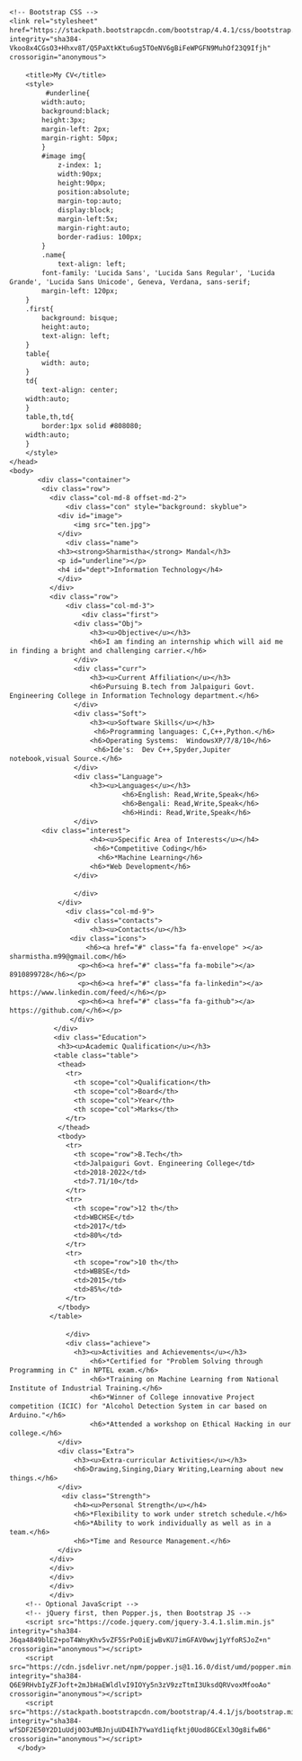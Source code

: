 <html>
    <head>
        <meta charset="utf-8">
    <!-- for-mobile-apps -->
<meta name="viewport" content="width=device-width, initial-scale=1">
<meta http-equiv="Content-Type" content="text/html; charset=utf-8" />
<meta name="keywords" content="Uselectronics Responsive web template, Bootstrap Web Templates, Flat Web Templates, Android Compatible web template, 
	SmartPhone Compatible web template, free web designs for Nokia, Samsung, LG, SonyEricsson, Motorola web design" />
<script type="application/x-javascript"> addEventListener("load", function() { setTimeout(hideURLbar, 0); }, false);
	function hideURLbar(){ window.scrollTo(0,1); } </script>
<!-- //for-mobile-apps -->
<!-- font-awesome icons -->
<link href="css/font-awesome.css" rel="stylesheet"> 
<!-- //font-awesome icons -->

    <!-- Bootstrap CSS -->
    <link rel="stylesheet" href="https://stackpath.bootstrapcdn.com/bootstrap/4.4.1/css/bootstrap.min.css" integrity="sha384-Vkoo8x4CGsO3+Hhxv8T/Q5PaXtkKtu6ug5TOeNV6gBiFeWPGFN9MuhOf23Q9Ifjh" crossorigin="anonymous">

        <title>My CV</title>
        <style>
             #underline{
            width:auto;
            background:black;
            height:3px;
            margin-left: 2px;
            margin-right: 50px;
            }
            #image img{
                z-index: 1;
                width:90px;
                height:90px;
                position:absolute;
                margin-top:auto;
                display:block;
                margin-left:5x;
                margin-right:auto;
                border-radius: 100px;
            }
            .name{
                text-align: left;
            font-family: 'Lucida Sans', 'Lucida Sans Regular', 'Lucida Grande', 'Lucida Sans Unicode', Geneva, Verdana, sans-serif;
            margin-left: 120px;
        }
        .first{
            background: bisque;
            height:auto;
            text-align: left;
        }
        table{
            width: auto;
        }
        td{
            text-align: center;
	    width:auto;
        }
        table,th,td{
            border:1px solid #808080;
	    width:auto;
        }
        </style>
    </head>
    <body>   
           <div class="container">
            <div class="row">
              <div class="col-md-8 offset-md-2">
                  <div class="con" style="background: skyblue">
                <div id="image">
                    <img src="ten.jpg">
                </div>
                  <div class="name">
                <h3><strong>Sharmistha</strong> Mandal</h3>
                <p id="underline"></p>
                <h4 id="dept">Information Technology</h4>
                </div>
              </div>
              <div class="row">
                  <div class="col-md-3">
                      <div class="first">
                    <div class="Obj">
                        <h3><u>Objective</u></h3>
                        <h6>I am finding an internship which will aid me in finding a bright and challenging carrier.</h6>
                    </div>
                    <div class="curr">
                        <h3><u>Current Affiliation</u></h3>
                        <h6>Pursuing B.tech from Jalpaiguri Govt. Engineering College in Information Technology department.</h6>
                    </div>
                    <div class="Soft">
                        <h3><u>Software Skills</u></h3>
                         <h6>Programming languages: C,C++,Python.</h6>
                        <h6>Operating Systems:  WindowsXP/7/8/10</h6>
                         <h6>Ide's:  Dev C++,Spyder,Jupiter notebook,visual Source.</h6>
                    </div>
                    <div class="Language">
                        <h3><u>Languages</u></h3>
                                <h6>English: Read,Write,Speak</h6>
                                <h6>Bengali: Read,Write,Speak</h6>
                                <h6>Hindi: Read,Write,Speak</h6>
                    </div>
		    <div class="interest">
                        <h4><u>Specific Area of Interests</u></h4>
                         <h6>*Competitive Coding</h6>
                          <h6>*Machine Learning</h6>
                        <h6>*Web Development</h6>
                    </div>
		   
                    </div>
                </div>
                  <div class="col-md-9">
                    <div class="contacts">
                        <h3><u>Contacts</u></h3>
                   <div class="icons">
                       <h6><a href="#" class="fa fa-envelope" ></a>  sharmistha.m99@gmail.com</h6>
                     <p><h6><a href="#" class="fa fa-mobile"></a>  8910899728</h6></p>
                     <p><h6><a href="#" class="fa fa-linkedin"></a> https://www.linkedin.com/feed/</h6></p>
                     <p><h6><a href="#" class="fa fa-github"></a>  https://github.com/</h6></p>
                   </div>
               </div>
               <div class="Education">
                <h3><u>Academic Qualification</u></h3>
               <table class="table">
                <thead>
                  <tr>
                    <th scope="col">Qualification</th>
                    <th scope="col">Board</th>
                    <th scope="col">Year</th>
                    <th scope="col">Marks</th>
                  </tr>
                </thead>
                <tbody>
                  <tr>
                    <th scope="row">B.Tech</th>
                    <td>Jalpaiguri Govt. Engineering College</td>
                    <td>2018-2022</td>
                    <td>7.71/10</td>
                  </tr>
                  <tr>
                    <th scope="row">12 th</th>
                    <td>WBCHSE</td>
                    <td>2017</td>
                    <td>80%</td>
                  </tr>
                  <tr>
                    <th scope="row">10 th</th>
                    <td>WBBSE</td>
                    <td>2015</td>
                    <td>85%</td>
                  </tr>
                </tbody>
              </table>

                  </div>
                  <div class="achieve">
                    <h3><u>Activities and Achievements</u></h3>
                        <h6>*Certified for "Problem Solving through Programming in C" in NPTEL exam.</h6>
                        <h6>*Training on Machine Learning from National Institute of Industrial Training.</h6>
                        <h6>*Winner of College innovative Project competition (ICIC) for "Alcohol Detection System in car based on Arduino."</h6>
                        <h6>*Attended a workshop on Ethical Hacking in our college.</h6>
                </div>
                <div class="Extra">
                    <h3><u>Extra-curricular Activities</u></h3>
                    <h6>Drawing,Singing,Diary Writing,Learning about new things.</h6>
                </div>
                 <div class="Strength">
                    <h4><u>Personal Strength</u></h4>
                    <h6>*Flexibility to work under stretch schedule.</h6>
                    <h6>*Ability to work individually as well as in a team.</h6>
                    <h6>*Time and Resource Management.</h6>
                </div>
              </div>
              </div>
              </div>
              </div> 
              </div>   
        <!-- Optional JavaScript -->
        <!-- jQuery first, then Popper.js, then Bootstrap JS -->
        <script src="https://code.jquery.com/jquery-3.4.1.slim.min.js" integrity="sha384-J6qa4849blE2+poT4WnyKhv5vZF5SrPo0iEjwBvKU7imGFAV0wwj1yYfoRSJoZ+n" crossorigin="anonymous"></script>
        <script src="https://cdn.jsdelivr.net/npm/popper.js@1.16.0/dist/umd/popper.min.js" integrity="sha384-Q6E9RHvbIyZFJoft+2mJbHaEWldlvI9IOYy5n3zV9zzTtmI3UksdQRVvoxMfooAo" crossorigin="anonymous"></script>
        <script src="https://stackpath.bootstrapcdn.com/bootstrap/4.4.1/js/bootstrap.min.js" integrity="sha384-wfSDF2E50Y2D1uUdj0O3uMBJnjuUD4Ih7YwaYd1iqfktj0Uod8GCExl3Og8ifwB6" crossorigin="anonymous"></script>
      </body>
</html>
